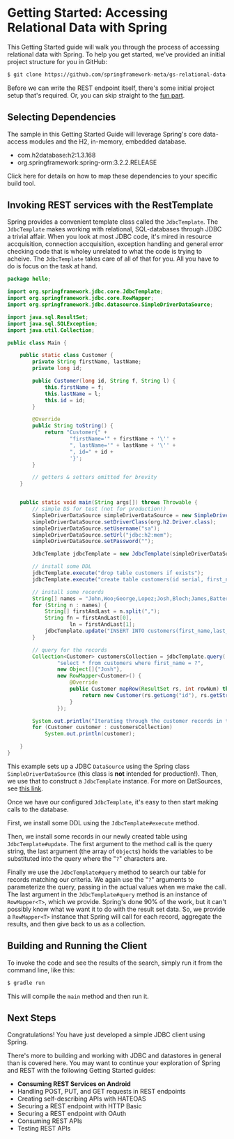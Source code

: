 Getting Started: Accessing Relational Data with Spring
=========================================

This Getting Started guide will walk you through the process of accessing relational data with Spring.
To help you get started, we've provided an initial project structure for you in GitHub:

```sh
$ git clone https://github.com/springframework-meta/gs-relational-data-access.git
```

Before we can write the REST endpoint itself, there's some initial project setup that's required. Or, you can skip straight to the [fun part]().

Selecting Dependencies
----------------------
The sample in this Getting Started Guide will leverage Spring's core data-access modules and the H2, in-memory, embedded database. 

  - com.h2database:h2:1.3.168 
  - org.springframework:spring-orm:3.2.2.RELEASE

Click here for details on how to map these dependencies to your specific build tool.

Invoking REST services with the RestTemplate
----------------------------
Spring provides a convenient template class called the `JdbcTemplate`. The `JdbcTemplate` makes working with relational, SQL-databases through JDBC a trivial affair. When you look at most JDBC code, it's mired in resource accquisition, connection accquisition, exception handling and general error checking code that is wholey unrelated to what the code is trying to acheive. The `JdbcTemplate` takes care of all of that for you. All you have to do is focus on the task at hand.


```java
package hello;

import org.springframework.jdbc.core.JdbcTemplate;
import org.springframework.jdbc.core.RowMapper;
import org.springframework.jdbc.datasource.SimpleDriverDataSource;

import java.sql.ResultSet;
import java.sql.SQLException;
import java.util.Collection;

public class Main {

    public static class Customer {
        private String firstName, lastName;
        private long id;

        public Customer(long id, String f, String l) {
            this.firstName = f;
            this.lastName = l;
            this.id = id;
        }

        @Override
        public String toString() {
            return "Customer{" +
                    "firstName='" + firstName + '\'' +
                    ", lastName='" + lastName + '\'' +
                    ", id=" + id +
                    '}';
        }

        // getters & setters omitted for brevity
    }


    public static void main(String args[]) throws Throwable {
        // simple DS for test (not for production!)
        SimpleDriverDataSource simpleDriverDataSource = new SimpleDriverDataSource();
        simpleDriverDataSource.setDriverClass(org.h2.Driver.class);
        simpleDriverDataSource.setUsername("sa");
        simpleDriverDataSource.setUrl("jdbc:h2:mem");
        simpleDriverDataSource.setPassword("");

        JdbcTemplate jdbcTemplate = new JdbcTemplate(simpleDriverDataSource);

        // install some DDL
        jdbcTemplate.execute("drop table customers if exists");
        jdbcTemplate.execute("create table customers(id serial, first_name varchar(255), last_name varchar(255))");

        // install some records
        String[] names = "John,Woo;George,Lopez;Josh,Bloch;James,Batters".split(";");
        for (String n : names) {
            String[] firstAndLast = n.split(",");
            String fn = firstAndLast[0],
                    ln = firstAndLast[1];
            jdbcTemplate.update("INSERT INTO customers(first_name,last_name) values(?,?)", new Object[]{fn, ln});
        }

        // query for the records
        Collection<Customer> customersCollection = jdbcTemplate.query(
                "select * from customers where first_name = ?",
                new Object[]{"Josh"},
                new RowMapper<Customer>() {
                    @Override
                    public Customer mapRow(ResultSet rs, int rowNum) throws SQLException {
                        return new Customer(rs.getLong("id"), rs.getString("first_name"), rs.getString("last_name"));
                    }
                });

        System.out.println("Iterating through the customer records in the DB where the first_name = 'Josh'");
        for (Customer customer : customersCollection)
            System.out.println(customer);

    }
}

```

This example sets up a JDBC `DataSource` using the Spring class `SimpleDriverDataSource` (this class is **not** intended for production!). Then, we use that to construct a `JdbcTemplate` instance. For more on DatSources, see [this link]().

Once we have our configured `JdbcTemplate`, it's easy to then start making calls to the database. 

First, we install some DDL using the `JdbcTemplate#execute` method.

Then, we install some records in our newly created table using `JdbcTemplate#update`. The first argument to the method call is the query string, the last argument (the array of `Object`s) holds the variables to be substituted into the query where the "`?`" characters are.

Finally we use the `JdbcTemplate#query` method to search our table for records matching our criteria. We again use the "`?`" arguments to parameterize the query, passing in the actual values when we make the call. The last argument in the `JdbcTemplate#query` method is an instance of `RowMapper<T>`, which we provide. Spring's done 90% of the work, but it can't possibly know what we want it to do with the result set data. So, we provide a `RowMapper<T>` instance that Spring will call for each record, aggregate the results, and then give back to us as a collection. 

Building and Running the Client
--------------------------------------
To invoke the code and see the results of the search, simply run it from the command line, like this:

```sh
$ gradle run
```
	
This will compile the `main` method and then run it.


Next Steps
----------
Congratulations! You have just developed a simple JDBC client using Spring.  

There's more to building and working with JDBC and datastores in general than is covered here. You may want to continue your exploration of Spring and REST with the following Getting Started guides:

* **Consuming REST Services on Android**
* Handling POST, PUT, and GET requests in REST endpoints
* Creating self-describing APIs with HATEOAS
* Securing a REST endpoint with HTTP Basic
* Securing a REST endpoint with OAuth
* Consuming REST APIs
* Testing REST APIs


